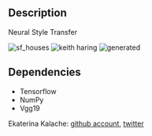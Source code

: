 ## Description
Neural Style Transfer

![sf_houses](https://i.imgur.com/dgL140s.jpg?1)
![keith haring](https://i.imgur.com/21vw6dK.jpg?1)
![generated](https://i.imgur.com/onnS4Wg.png?1)

## Dependencies
* Tensorflow
* NumPy
* Vgg19


Ekaterina Kalache: [github account](https://github.com/KatyaKalache), [twitter](https://twitter.com/KatyaKalache)

